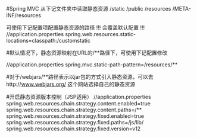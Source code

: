 #Spring MVC 从下记文件夹中读取静态资源
/static
/public
/resources
/META-INF/resources

可使用下记配置项配置静态资源的路径 !!! 会覆盖默认配置 !!!
//application.properties
spring.web.resources.static-locations=classpath:/customstatic



#默认情况下，静态资源映射在URL的/**路径下，可使用下记配置修改

//application.properties
spring.mvc.static-path-pattern=/resources/**



#对于/webjars/**路径表示以jar包的方式引入静态资源，可以去http://www.webjars.org/ 这个网站选择自己的静态资源


#开启静态资源版本控制（JSP适用）
//application.properties
spring.web.resources.chain.strategy.content.enabled=true
spring.web.resources.chain.strategy.content.paths=/**
spring.web.resources.chain.strategy.fixed.enabled=true
spring.web.resources.chain.strategy.fixed.paths=/js/lib/
spring.web.resources.chain.strategy.fixed.version=v12
